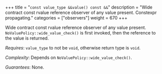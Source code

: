 +++
title = "`const value_type &&value() const &&`"
description = "Wide contract const rvalue reference observer of any value present. Constexpr propagating."
categories = ["observers"]
weight = 670
+++

Wide contract const rvalue reference observer of any value present. `NoValuePolicy::wide_value_check()` is first invoked, then the reference to the value is returned.

*Requires*: `value_type` to not be `void`, otherwise return type is `void`.

*Complexity*: Depends on `NoValuePolicy::wide_value_check()`.

*Guarantees*: None.
